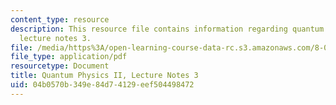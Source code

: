 ```yaml
---
content_type: resource
description: This resource file contains information regarding quantum physics II,
  lecture notes 3.
file: /media/https%3A/open-learning-course-data-rc.s3.amazonaws.com/8-05-quantum-physics-ii-fall-2013/04b0570b349e84d74129eef504498472_MIT8_05F13_Chap_03.pdf
file_type: application/pdf
resourcetype: Document
title: Quantum Physics II, Lecture Notes 3
uid: 04b0570b-349e-84d7-4129-eef504498472
---
```

